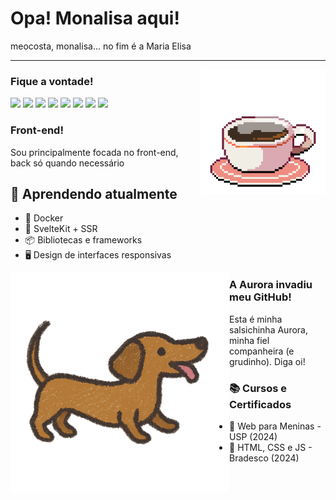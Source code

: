 <h1>Opa! Monalisa aqui!</h1>
<p>meocosta, monalisa... no fim é a Maria Elisa</p>
<hr/>
<img align="right" src="./files/cofe.gif" width="200px">
<h3>Fique a vontade!</h3>
<div >

  <img src="https://img.shields.io/badge/Sass-CC6699?style=for-the-badge&logo=sass&logoColor=white" />
  <img src="https://img.shields.io/badge/TypeScript-007ACC?style=for-the-badge&logo=typescript&logoColor=white" />
  <img src="https://img.shields.io/badge/Java-ED8B00?style=for-the-badge&logo=java&logoColor=white" />
  <img src="https://img.shields.io/badge/Svelte-FF3E00?style=for-the-badge&logo=svelte&logoColor=white" />
  <img src="https://img.shields.io/badge/React-20232A?style=for-the-badge&logo=react&logoColor=61DAFB" />
  <img src="https://img.shields.io/badge/HTML5-E34F26?style=for-the-badge&logo=html5&logoColor=white" />
  <img src="https://img.shields.io/badge/CSS3-1572B6?style=for-the-badge&logo=css&logoColor=white" />
  <img src="https://img.shields.io/badge/Liquid-CC6699?style=for-the-badge&logo=liquid&logoColor=gray" />

</div>

<h3>Front-end!</h3>
<p>Sou principalmente focada no front-end, back só quando necessário</p>

## 🧠 Aprendendo atualmente

- 🔵 Docker
- 🧩 SvelteKit + SSR
- 📦 Bibliotecas e frameworks
- 🖥️ Design de interfaces responsivas
  
<img align="left" src="./files/lolita.png" width="350">
<h3>A Aurora invadiu meu GitHub!</h3>
<p>Esta é minha salsichinha Aurora, minha fiel companheira (e grudinho). Diga oi!</p>

<h3>📚 Cursos e Certificados</h3>

- 🧠 Web para Meninas - USP (2024)
- 🧠 HTML, CSS e JS - Bradesco (2024)


